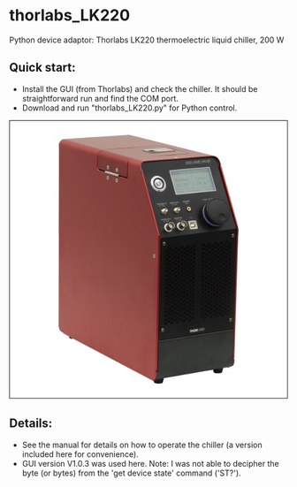 # thorlabs_LK220
Python device adaptor: Thorlabs LK220 thermoelectric liquid chiller, 200 W
## Quick start:
- Install the GUI (from Thorlabs) and check the chiller. It should be 
straightforward run and find the COM port.
- Download and run "thorlabs_LK220.py" for Python control.

![social_preview](https://github.com/amsikking/thorlabs_LK220/blob/main/social_preview.png)

## Details:
- See the manual for details on how to operate the chiller (a version included here for convenience).
- GUI version V1.0.3 was used here.
Note: I was not able to decipher the byte (or bytes) from the 'get device state' command ('ST?').
